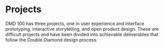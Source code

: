 # Projects

DMD 100 has three projects, one in user experience and interface prototyping, interactive storytelling, and open product design. These are difficult projects and have been divided into achievable deliverables that follow the Double Diamond design process.

